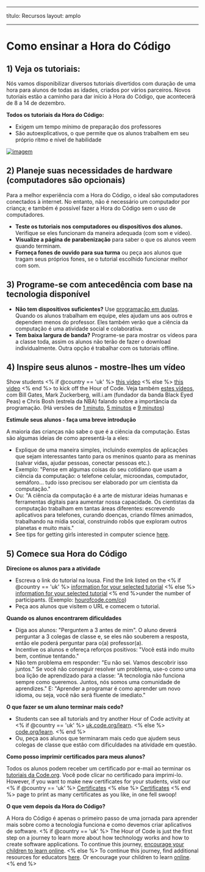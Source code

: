 * * *

título: Recursos layout: amplo

* * *

# Como ensinar a Hora do Código

## 1) Veja os tutoriais:

Nós vamos disponibilizar diversos tutoriais divertidos com duração de uma hora para alunos de todas as idades, criados por vários parceiros. Novos tutoriais estão a caminho para dar início à Hora do Código, que acontecerá de 8 a 14 de dezembro.

**Todos os tutoriais da Hora do Código:**

  * Exigem um tempo mínimo de preparação dos professores
  * São autoexplicativos, o que permite que os alunos trabalhem em seu próprio ritmo e nível de habilidade

[![imagem](http://code.org/images/tutorials.png)](http://code.org/learn)

## 2) Planeje suas necessidades de hardware (computadores são opcionais)

Para a melhor experiência com a Hora do Código, o ideal são computadores conectados à internet. No entanto, não é necessário um computador por criança; e também é possível fazer a Hora do Código sem o uso de computadores.

  * **Teste os tutoriais nos computadores ou dispositivos dos alunos.** Verifique se eles funcionam da maneira adequada (com som e vídeo).
  * **Visualize a página de parabenização** para saber o que os alunos veem quando terminam. 
  * **Forneça fones de ouvido para sua turma** ou peça aos alunos que tragam seus próprios fones, se o tutorial escolhido funcionar melhor com som.

## 3) Programe-se com antecedência com base na tecnologia disponível

  * **Não tem dispositivos suficientes?** Use [programação em duplas](http://www.ncwit.org/resources/pair-programming-box-power-collaborative-learning). Quando os alunos trabalham em equipe, eles ajudam uns aos outros e dependem menos do professor. Eles também verão que a ciência da computação é uma atividade social e colaborativa.
  * **Tem baixa largura de banda?** Programe-se para mostrar os vídeos para a classe toda, assim os alunos não terão de fazer o download individualmente. Outra opção é trabalhar com os tutoriais offline.

## 4) Inspire seus alunos - mostre-lhes um vídeo

Show students <% if @country == 'uk' %> [this video](https://www.youtube.com/watch?v=96B5-JGA9EQ) <% else %> [this video](http://www.youtube.com/watch?v=FC5FbmsH4fw) <% end %> to kick off the Hour of Code. Veja também [estes vídeos](http://youtube.com/codeorg), com Bill Gates, Mark Zuckerberg, will.i.am (fundador da banda Black Eyed Peas) e Chris Bosh (estrela da NBA) falando sobre a importância da programação. (Há versões de [1 minuto](https://www.youtube.com/watch?v=qYZF6oIZtfc), [5 minutos](https://www.youtube.com/watch?v=nKIu9yen5nc) e [9 minutos](https://www.youtube.com/watch?v=dU1xS07N-FA))

**Estimule seus alunos - faça uma breve introdução**

A maioria das crianças não sabe o que é a ciência da computação. Estas são algumas ideias de como apresentá-la a eles:

  * Explique de uma maneira simples, incluindo exemplos de aplicações que sejam interessantes tanto para os meninos quanto para as meninas (salvar vidas, ajudar pessoas, conectar pessoas etc.).
  * Exemplo: "Pense em algumas coisas do seu cotidiano que usam a ciência da computação: o telefone celular, microondas, computador, semáforo... tudo isso precisou ser elaborado por um cientista da computação."
  * Ou: "A ciência da computação é a arte de misturar ideias humanas e ferramentas digitais para aumentar nossa capacidade. Os cientistas da computação trabalham em tantas áreas diferentes: escrevendo aplicativos para telefones, curando doenças, criando filmes animados, trabalhando na mídia social, construindo robôs que exploram outros planetas e muito mais."
  * See tips for getting girls interested in computer science [here](http://code.org/girls). 

## 5) Comece sua Hora do Código

**Direcione os alunos para a atividade**

  * Escreva o link do tutorial na lousa. Find the link listed on the <% if @country == 'uk' %> [information for your selected tutorial](http://uk.code.org/learn) <% else %> [information for your selected tutorial](http://code.org/learn) <% end %>under the number of participants. (Exemplo: [hourofcode.com/co](http://code.org/learn)) 
  * Peça aos alunos que visitem o URL e comecem o tutorial.

**Quando os alunos encontrarem dificuldades**

  * Diga aos alunos: "Perguntem a 3 antes de mim". O aluno deverá perguntar a 3 colegas de classe e, se eles não souberem a resposta, então ele poderá perguntar para o(a) professor(a).
  * Incentive os alunos e ofereça reforços positivos: "Você está indo muito bem, continue tentando."
  * Não tem problema em responder: "Eu não sei. Vamos descobrir isso juntos." Se você não conseguir resolver um problema, use-o como uma boa lição de aprendizado para a classe: "A tecnologia não funciona sempre como queremos. Juntos, nós somos uma comunidade de aprendizes." E: "Aprender a programar é como aprender um novo idioma, ou seja, você não será fluente de imediato."

**O que fazer se um aluno terminar mais cedo?**

  * Students can see all tutorials and try another Hour of Code activity at <% if @country == 'uk' %> [uk.code.org/learn](http://uk.code.org/learn). <% else %> [code.org/learn](http://code.org/learn). <% end %> 
  * Ou, peça aos alunos que terminaram mais cedo que ajudem seus colegas de classe que estão com dificuldades na atividade em questão.

**Como posso imprimir certificados para meus alunos?**

Todos os alunos podem receber um certificado por e-mail ao terminar os [tutoriais da Code.org](http://studio.code.org). Você pode clicar no certificado para imprimi-lo. However, if you want to make new certificates for your students, visit our <% if @country == 'uk' %> [Certificates](http://uk.code.org/certificates) <% else %> [Certificates](http://code.org/certificates) <% end %> page to print as many certificates as you like, in one fell swoop!

**O que vem depois da Hora do Código?**

A Hora do Código é apenas o primeiro passo de uma jornada para aprender mais sobre como a tecnologia funciona e como devemos criar aplicativos de software. <% if @country == 'uk' %> The Hour of Code is just the first step on a journey to learn more about how technology works and how to create software applications. To continue this journey, [encourage your children to learn online](http://uk.code.org/learn/beyond). <% else %> To continue this journey, find additional resources for educators [here](http://code.org/educate). Or encourage your children to learn [online](http://code.org/learn/beyond). <% end %>